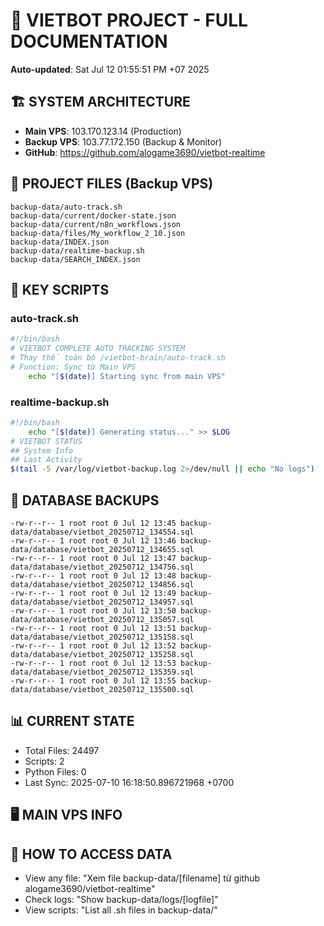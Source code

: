# 🤖 VIETBOT PROJECT - FULL DOCUMENTATION
**Auto-updated**: Sat Jul 12 01:55:51 PM +07 2025

## 🏗️ SYSTEM ARCHITECTURE
- **Main VPS**: 103.170.123.14 (Production)
- **Backup VPS**: 103.77.172.150 (Backup & Monitor)
- **GitHub**: https://github.com/alogame3690/vietbot-realtime

## 📁 PROJECT FILES (Backup VPS)
```
backup-data/auto-track.sh
backup-data/current/docker-state.json
backup-data/current/n8n_workflows.json
backup-data/files/My_workflow_2_10.json
backup-data/INDEX.json
backup-data/realtime-backup.sh
backup-data/SEARCH_INDEX.json
```

## 🔧 KEY SCRIPTS
### auto-track.sh
```bash
#!/bin/bash
# VIETBOT COMPLETE AUTO TRACKING SYSTEM
# Thay thế toàn bộ /vietbot-brain/auto-track.sh
# Function: Sync từ Main VPS
    echo "[$(date)] Starting sync from main VPS"
```
### realtime-backup.sh
```bash
#!/bin/bash
    echo "[$(date)] Generating status..." >> $LOG
# VIETBOT STATUS
## System Info
## Last Activity
$(tail -5 /var/log/vietbot-backup.log 2>/dev/null || echo "No logs")
```

## 💾 DATABASE BACKUPS
```
-rw-r--r-- 1 root root 0 Jul 12 13:45 backup-data/database/vietbot_20250712_134554.sql
-rw-r--r-- 1 root root 0 Jul 12 13:46 backup-data/database/vietbot_20250712_134655.sql
-rw-r--r-- 1 root root 0 Jul 12 13:47 backup-data/database/vietbot_20250712_134756.sql
-rw-r--r-- 1 root root 0 Jul 12 13:48 backup-data/database/vietbot_20250712_134856.sql
-rw-r--r-- 1 root root 0 Jul 12 13:49 backup-data/database/vietbot_20250712_134957.sql
-rw-r--r-- 1 root root 0 Jul 12 13:50 backup-data/database/vietbot_20250712_135057.sql
-rw-r--r-- 1 root root 0 Jul 12 13:51 backup-data/database/vietbot_20250712_135158.sql
-rw-r--r-- 1 root root 0 Jul 12 13:52 backup-data/database/vietbot_20250712_135258.sql
-rw-r--r-- 1 root root 0 Jul 12 13:53 backup-data/database/vietbot_20250712_135359.sql
-rw-r--r-- 1 root root 0 Jul 12 13:55 backup-data/database/vietbot_20250712_135500.sql
```

## 📊 CURRENT STATE
- Total Files: 24497
- Scripts: 2
- Python Files: 0
- Last Sync: 2025-07-10 16:18:50.896721968 +0700

## 🖥️ MAIN VPS INFO


## 🚨 HOW TO ACCESS DATA
- View any file: "Xem file backup-data/[filename] từ github alogame3690/vietbot-realtime"
- Check logs: "Show backup-data/logs/[logfile]"
- View scripts: "List all .sh files in backup-data/"
